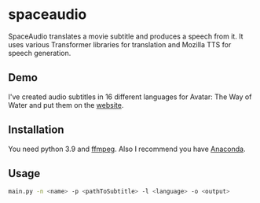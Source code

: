 # spaceaudio

SpaceAudio translates a movie subtitle and produces a speech from it. It uses various Transformer libraries for translation and Mozilla TTS for speech generation.

## Demo
I've created audio subtitles in 16 different languages for Avatar: The Way of Water and put them on the [website](https://www.spaceaudio.xyz).

## Installation
You need python 3.9 and [ffmpeg](https://ffmpeg.org).
Also I recommend you have [Anaconda](https://www.anaconda.com).

## Usage
```bash
main.py -n <name> -p <pathToSubtitle> -l <language> -o <output>
```
